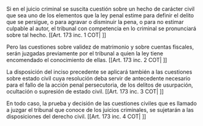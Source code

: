 Si en el juicio criminal se suscita cuestión sobre un hecho de carácter civil que sea uno de los elementos que la ley penal estime para definir el delito que se persigue, o para agravar o disminuir la pena, o para no estimar culpable al autor, el tribunal con competencia en lo criminal se pronunciará sobre tal hecho. [[Art. 173 inc. 1 COT| ]]

Pero las cuestiones sobre validez de matrimonio y sobre cuentas fiscales, serán juzgadas previamente por el tribunal a quien la ley tiene encomendado el conocimiento de ellas. [[Art. 173 inc. 2 COT| ]]

La disposición del inciso precedente se aplicará también a las cuestiones sobre estado civil cuya resolución deba servir de antecedente necesario para el fallo de la acción penal persecutoria, de los delitos de usurpación, ocultación o supresión de estado civil. [[Art. 173 inc. 3 COT| ]]

En todo caso, la prueba y decisión de las cuestiones civiles que es llamado a juzgar el tribunal que conoce de los juicios criminales, se sujetarán a las disposiciones del derecho civil. [[Art. 173 inc. 4 COT| ]]
